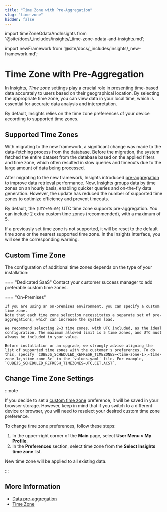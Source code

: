 ```yaml
---
title: "Time Zone with Pre-Aggregation"
slug: "time-zone"
hidden: false
---
```

import timeZoneOdataAndInsights from '@site/docs/_includes/insights/_time-zone-odata-and-insights.md';

import newFramework from '@site/docs/_includes/insights/_new-framework.md';


# Time Zone with Pre-Aggregation

<newFramework />

In Insights, _Time zone_ settings play a crucial role in presenting time-based data accurately to users based on their geographical location.
By selecting the appropriate time zone, you can view data in your local time, which is essential for accurate data analysis and interpretation.

By default, Insights relies on the time zone preferences of your device according to supported time zones.

## Supported Time Zones

With migrating to the new framework, a significant change was made to the data-fetching process from the database.
Before the migration, the system fetched the entire dataset from the database based on the applied filters and time zone,
which often resulted in slow queries and timeouts due to the large amount of data being processed.

After migrating to the new framework, Insights introduced [pre-aggregation](pre-aggregation.md) to improve data retrieval performance.
Now, Insights groups data by time zones on an hourly basis, enabling quicker queries and on-the-fly data generation. However, the update has reduced the number of supported time zones to optimize efficiency and prevent timeouts.

By default, the `(UTC+00:00)` UTC time zone supports pre-aggregation.
You can include 2 extra custom time zones (recommended), with a maximum of 5.

If a previously set time zone is not supported, it will be reset to the default time zone or the nearest supported time zone.
In the Insights interface, you will see the corresponding warning.

## Custom Time Zone

The configuration of additional time zones depends on the type of your installation:

=== "Dedicated SaaS"
     Contact your customer success manager to add preferable custom time zones.

=== "On-Premises"

    If you are using an on-premises environment, you can specify a custom time zone.
    Note that each time zone selection necessitates a separate set of pre-aggregations, which can increase the system load.
    
    We recommend selecting 2–3 time zones, with UTC included, as the ideal configuration. The maximum allowed limit is 5 time zones, and UTC must always be included in your value.
    
    Before installation or an upgrade, we strongly advise aligning the list of supported time zones with the customer's preferences. To do this, specify `CUBEJS_SCHEDULED_REFRESH_TIMEZONES=<time-zone-1>,<time-zone-1>,<time-zone-3>` in the `values.yaml` file. For example, `CUBEJS_SCHEDULED_REFRESH_TIMEZONES=UTC,CET,ACST`.

## Change Time Zone Settings

:::note

  If you decide to set a [custom time zone](#custom-time-zone) preference, it will be saved in your browser storage.
  However, keep in mind that if you switch to a different device or browser, you will need to reselect your desired custom time zone preference.

  To change time zone preferences, follow these steps:

  1. In the upper-right corner of the **Main** page, select **User Menu > My Profile**.
  2. In the **Preferences** section, select time zone from the **Select Insights time zone** list.

  New time zone will be applied to all existing data.

  <timeZoneOdataAndInsights />

:::


## More Information

- [Data pre-aggregation](pre-aggregation.md)
- [Time Zone](time-zone.md)